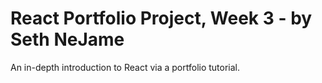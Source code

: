 # React Portfolio Project, Week 3 - by Seth NeJame

An in-depth introduction to React via a portfolio tutorial.